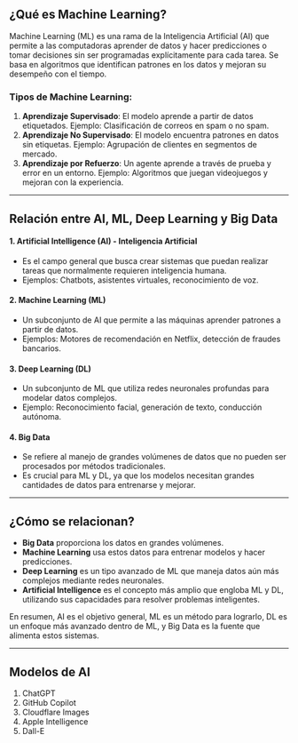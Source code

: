 ## ¿Qué es Machine Learning?
Machine Learning (ML) es una rama de la Inteligencia Artificial (AI) que permite a las computadoras aprender de datos y hacer predicciones o tomar decisiones sin ser programadas explícitamente para cada tarea. Se basa en algoritmos que identifican patrones en los datos y mejoran su desempeño con el tiempo.

### Tipos de Machine Learning:
1. **Aprendizaje Supervisado**: El modelo aprende a partir de datos etiquetados. Ejemplo: Clasificación de correos en spam o no spam.
2. **Aprendizaje No Supervisado**: El modelo encuentra patrones en datos sin etiquetas. Ejemplo: Agrupación de clientes en segmentos de mercado.
3. **Aprendizaje por Refuerzo**: Un agente aprende a través de prueba y error en un entorno. Ejemplo: Algoritmos que juegan videojuegos y mejoran con la experiencia.

---

## Relación entre AI, ML, Deep Learning y Big Data

#### 1. **Artificial Intelligence (AI) - Inteligencia Artificial**
   - Es el campo general que busca crear sistemas que puedan realizar tareas que normalmente requieren inteligencia humana.
   - Ejemplos: Chatbots, asistentes virtuales, reconocimiento de voz.

#### 2. **Machine Learning (ML)**
   - Un subconjunto de AI que permite a las máquinas aprender patrones a partir de datos.
   - Ejemplos: Motores de recomendación en Netflix, detección de fraudes bancarios.

#### 3. **Deep Learning (DL)**
   - Un subconjunto de ML que utiliza redes neuronales profundas para modelar datos complejos.
   - Ejemplo: Reconocimiento facial, generación de texto, conducción autónoma.

#### 4. **Big Data**
   - Se refiere al manejo de grandes volúmenes de datos que no pueden ser procesados por métodos tradicionales.
   - Es crucial para ML y DL, ya que los modelos necesitan grandes cantidades de datos para entrenarse y mejorar.

---

## **¿Cómo se relacionan?**
- **Big Data** proporciona los datos en grandes volúmenes.
- **Machine Learning** usa estos datos para entrenar modelos y hacer predicciones.
- **Deep Learning** es un tipo avanzado de ML que maneja datos aún más complejos mediante redes neuronales.
- **Artificial Intelligence** es el concepto más amplio que engloba ML y DL, utilizando sus capacidades para resolver problemas inteligentes.

En resumen, AI es el objetivo general, ML es un método para lograrlo, DL es un enfoque más avanzado dentro de ML, y Big Data es la fuente que alimenta estos sistemas.

---
## Modelos de AI
1. ChatGPT
2. GitHub Copilot
3. Cloudflare Images
4. Apple Intelligence
5. Dall-E


